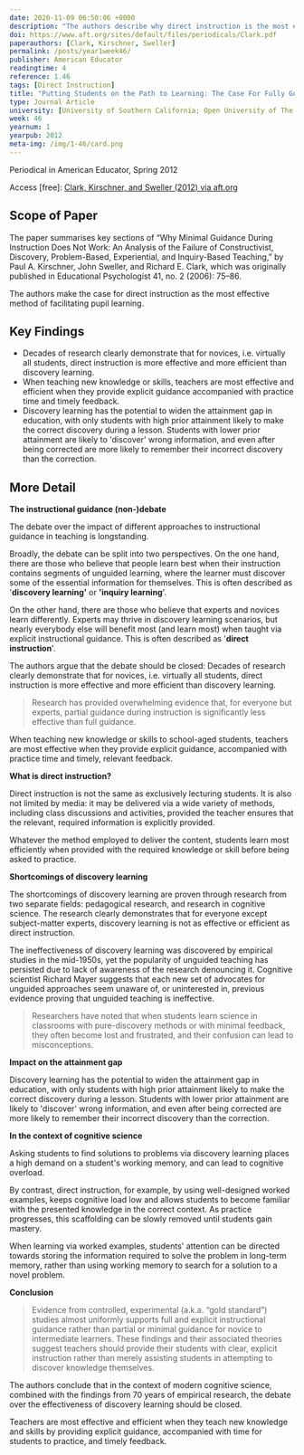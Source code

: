```yaml
---
date: 2020-11-09 06:50:06 +0000
description: "The authors describe why direct instruction is the most efficient and effective method of teaching school-aged students new knowledge or skills."
doi: https://www.aft.org/sites/default/files/periodicals/Clark.pdf
paperauthors: [Clark, Kirschner, Sweller]
permalink: /posts/year1week46/
publisher: American Educator
readingtime: 4
reference: 1.46
tags: [Direct Instruction]
title: "Putting Students on the Path to Learning: The Case For Fully Guided Instruction"
type: Journal Article
university: [University of Southern California; Open University of The Netherlands; University of New South Wales]
week: 46
yearnum: 1
yearpub: 2012
meta-img: /img/1-46/card.png
---
```


Periodical in American Educator, Spring 2012

Access [free]: [Clark, Kirschner, and Sweller (2012) via aft.org](https://www.aft.org/sites/default/files/periodicals/Clark.pdf)

## Scope of Paper

The paper summarises key sections of “Why Minimal Guidance During Instruction Does Not Work: An Analysis of the Failure of Constructivist, Discovery, Problem-Based, Experiential, and Inquiry-Based Teaching,” by Paul A. Kirschner, John Sweller, and Richard E. Clark, which was originally published in Educational Psychologist 41, no. 2 (2006): 75–86.

The authors make the case for direct instruction as the most effective method of facilitating pupil learning.

## Key Findings

- Decades of research clearly demonstrate that for novices, i.e. virtually all students, direct instruction is more effective and more efficient than discovery learning.
- When teaching new knowledge or skills, teachers are most effective and efficient when they provide explicit guidance accompanied with practice time and timely feedback.
- Discovery learning has the potential to widen the attainment gap in education, with only students with high prior attainment likely to make the correct discovery during a lesson. Students with lower prior attainment are likely to 'discover' wrong information, and even after being corrected are more likely to remember their incorrect discovery than the correction.

## More Detail

**The instructional guidance (non-)debate**

The debate over the impact of different approaches to instructional guidance in teaching is longstanding.  

Broadly, the debate can be split into two perspectives. On the one hand, there are those who believe that people learn best when their instruction contains segments of unguided learning, where the learner must discover some of the essential information for themselves. This is often described as '**discovery learning'** or **'inquiry learning**'.

On the other hand, there are those who believe that experts and novices learn differently. Experts may thrive in discovery learning scenarios, but nearly everybody else will benefit most (and learn most) when taught via explicit instructional guidance. This is often described as '**direct instruction**'.

The authors argue that the debate should be closed: Decades of research clearly demonstrate that for novices, i.e. virtually all students, direct instruction is more effective and more efficient than discovery learning.

> Research has provided overwhelming evidence that, for everyone but experts, partial guidance during instruction is significantly less effective than full guidance.

When teaching new knowledge or skills to school-aged students, teachers are most effective when they provide explicit guidance, accompanied with practice time and timely, relevant feedback.

**What is direct instruction?**

Direct instruction is not the same as exclusively lecturing students. It is also not limited by media: it may be delivered via a wide variety of methods, including class discussions and activities, provided the teacher ensures that the relevant, required information is explicitly provided.

Whatever the method employed to deliver the content, students learn most efficiently when provided with the required knowledge or skill before being asked to practice.

**Shortcomings of discovery learning**

The shortcomings of discovery learning are proven through research from two separate fields: pedagogical research, and research in cognitive science. The research clearly demonstrates that for everyone except subject-matter experts, discovery learning is not as effective or efficient as direct instruction.

The ineffectiveness of discovery learning was discovered by empirical studies in the mid-1950s, yet the popularity of unguided teaching has persisted due to lack of awareness of the research denouncing it. Cognitive scientist Richard Mayer suggests that each new set of advocates for unguided approaches seem unaware of, or uninterested in, previous evidence proving that unguided teaching is ineffective.

> Researchers have noted that when students learn science in classrooms with pure-discovery methods or with minimal feedback, they often become lost and frustrated, and their confusion can lead to misconceptions.

**Impact on the attainment gap**

Discovery learning has the potential to widen the attainment gap in education, with only students with high prior attainment likely to make the correct discovery during a lesson. Students with lower prior attainment are likely to 'discover' wrong information, and even after being corrected are more likely to remember their incorrect discovery than the correction.

**In the context of cognitive science**

Asking students to find solutions to problems via discovery learning places a high demand on a student's working memory, and can lead to cognitive overload.

By contrast, direct instruction, for example, by using well-designed worked examples, keeps cognitive load low and allows students to become familiar with the presented knowledge in the correct context. As practice progresses, this scaffolding can be slowly removed until students gain mastery.

When learning via worked examples, students' attention can be directed towards storing the information required to solve the problem in long-term memory, rather than using working memory to search for a solution to a novel problem.

**Conclusion**

> Evidence from controlled, experimental (a.k.a. “gold standard”) studies almost uniformly supports full and explicit instructional guidance rather than partial or minimal guidance for novice to intermediate learners. These findings and their associated theories suggest teachers should provide their students with clear, explicit instruction rather than merely assisting students in attempting to discover knowledge themselves.

The authors conclude that in the context of modern cognitive science, combined with the findings from 70 years of empirical research, the debate over the effectiveness of discovery learning should be closed.

Teachers are most effective and efficient when they teach new knowledge and skills by providing explicit guidance, accompanied with time for students to practice, and timely feedback.
